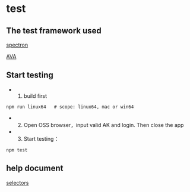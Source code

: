# test

## The test framework used

[spectron](https://github.com/electron/spectron#application-api)

[AVA](https://github.com/avajs/ava)

## Start testing

* 1. build first

```
npm run linux64   # scope: linux64, mac or win64
```

* 2. Open OSS browser，input valid AK and login. Then close the app

* 3. Start testing：

```
npm test
```

## help document

[selectors](http://webdriver.io/guide/usage/selectors.html)

